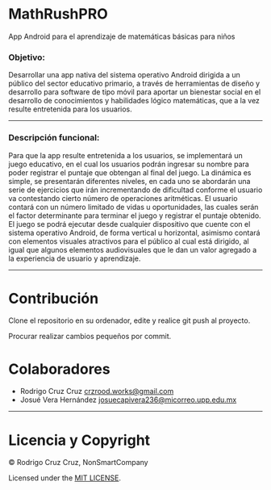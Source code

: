 # MathRushPRO
App Android para el aprendizaje de matemáticas básicas para niños

### Objetivo:
Desarrollar una app nativa del sistema operativo Android dirigida a un público del sector educativo primario, a través de herramientas de diseño y desarrollo para software de tipo móvil para aportar un bienestar social en el desarrollo de conocimientos y habilidades lógico matemáticas, que a la vez resulte entretenida para los usuarios.

---

### Descripción funcional:
Para que la app resulte entretenida a los usuarios, se implementará un juego educativo, en el cual los usuarios podrán ingresar su nombre para poder registrar el puntaje que obtengan al final del juego. La dinámica es simple, se presentarán diferentes niveles, en cada uno se abordarán una serie de ejercicios que irán incrementando de dificultad conforme el usuario va contestando cierto número de operaciones aritméticas. El usuario contará con un número limitado de vidas u oportunidades, las cuales serán el factor determinante para terminar el juego y registrar el puntaje obtenido. El juego se podrá ejecutar desde cualquier dispositivo que cuente con el sistema operativo Android, de forma vertical u horizontal, asimismo contará con elementos visuales atractivos para el público al cual está dirigido, al igual que algunos elementos audiovisuales que le dan un valor agregado a la experiencia de usuario y aprendizaje.

---

# Contribución
Clone el repositorio en su ordenador, edite y realice git push al proyecto.

Procurar realizar cambios pequeños por commit. 

# Colaboradores
- Rodrigo Cruz Cruz <crzrood.works@gmail.com>
- Josué Vera Hernández <josuecapivera236@micorreo.upp.edu.mx>

---

# Licencia y Copyright
© Rodrigo Cruz Cruz, NonSmartCompany

Licensed under the [MIT LICENSE](LICENSE).
